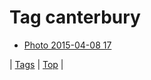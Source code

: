 <!--
title: Tag canterbury
date: 2020-06-28T15:00:41.121Z
tags:
-->
# Tag canterbury

 * [Photo 2015-04-08 17](115863904707.md)

| [Tags](tags.md) | [Top](index.md) |
